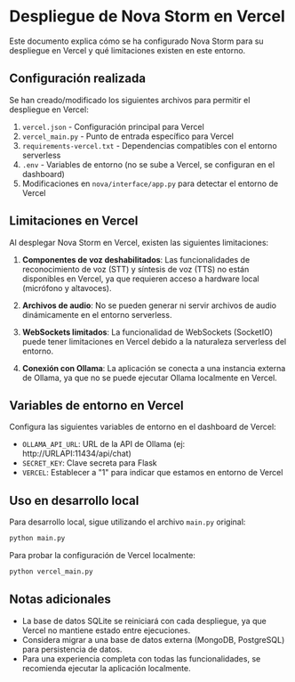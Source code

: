 # Despliegue de Nova Storm en Vercel

Este documento explica cómo se ha configurado Nova Storm para su despliegue en Vercel y qué limitaciones existen en este entorno.

## Configuración realizada

Se han creado/modificado los siguientes archivos para permitir el despliegue en Vercel:

1. `vercel.json` - Configuración principal para Vercel
2. `vercel_main.py` - Punto de entrada específico para Vercel
3. `requirements-vercel.txt` - Dependencias compatibles con el entorno serverless
4. `.env` - Variables de entorno (no se sube a Vercel, se configuran en el dashboard)
5. Modificaciones en `nova/interface/app.py` para detectar el entorno de Vercel

## Limitaciones en Vercel

Al desplegar Nova Storm en Vercel, existen las siguientes limitaciones:

1. **Componentes de voz deshabilitados**: Las funcionalidades de reconocimiento de voz (STT) y síntesis de voz (TTS) no están disponibles en Vercel, ya que requieren acceso a hardware local (micrófono y altavoces).

2. **Archivos de audio**: No se pueden generar ni servir archivos de audio dinámicamente en el entorno serverless.

3. **WebSockets limitados**: La funcionalidad de WebSockets (SocketIO) puede tener limitaciones en Vercel debido a la naturaleza serverless del entorno.

4. **Conexión con Ollama**: La aplicación se conecta a una instancia externa de Ollama, ya que no se puede ejecutar Ollama localmente en Vercel.

## Variables de entorno en Vercel

Configura las siguientes variables de entorno en el dashboard de Vercel:

- `OLLAMA_API_URL`: URL de la API de Ollama (ej: http://URLAPI:11434/api/chat)
- `SECRET_KEY`: Clave secreta para Flask
- `VERCEL`: Establecer a "1" para indicar que estamos en entorno de Vercel

## Uso en desarrollo local

Para desarrollo local, sigue utilizando el archivo `main.py` original:

```bash
python main.py
```

Para probar la configuración de Vercel localmente:

```bash
python vercel_main.py
```

## Notas adicionales

- La base de datos SQLite se reiniciará con cada despliegue, ya que Vercel no mantiene estado entre ejecuciones.
- Considera migrar a una base de datos externa (MongoDB, PostgreSQL) para persistencia de datos.
- Para una experiencia completa con todas las funcionalidades, se recomienda ejecutar la aplicación localmente.
